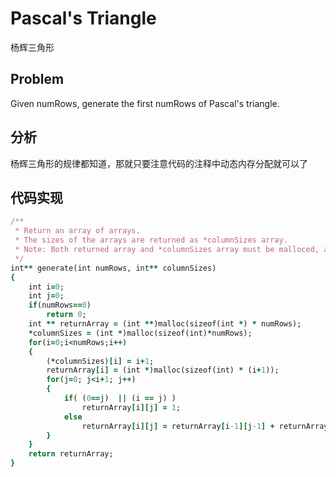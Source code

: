 # Pascal's Triangle
杨辉三角形
## Problem
Given numRows, generate the first numRows of Pascal's triangle.</br>
## 分析
杨辉三角形的规律都知道，那就只要注意代码的注释中动态内存分配就可以了
## 代码实现
```ruby
/**
 * Return an array of arrays.
 * The sizes of the arrays are returned as *columnSizes array.
 * Note: Both returned array and *columnSizes array must be malloced, assume caller calls free().
 */
int** generate(int numRows, int** columnSizes) 
{
    int i=0;    
    int j=0;
    if(numRows==0)
        return 0;
    int ** returnArray = (int **)malloc(sizeof(int *) * numRows);
    *columnSizes = (int *)malloc(sizeof(int)*numRows);
    for(i=0;i<numRows;i++)
    {
        (*columnSizes)[i] = i+1;
        returnArray[i] = (int *)malloc(sizeof(int) * (i+1));
        for(j=0; j<i+1; j++)
        {
            if( (0==j)  || (i == j) )
                returnArray[i][j] = 1;
            else
                returnArray[i][j] = returnArray[i-1][j-1] + returnArray[i-1][j];
        }
    }
    return returnArray;
}
```
